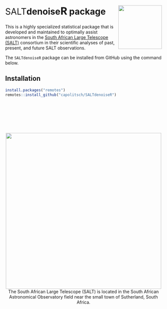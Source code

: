 # <span style="font-weight:400">SALT</span>denoise<span style="font-family:Courier; font-size:1.3em;">R</span> package <a href="https://www.salt.ac.za/"><img src="reference/figures/logo-2.png" align="right" width="140px"/></a>

This is a highly specialized statistical package that is developed and 
maintained to optimally assist astronomers in the 
[South African Large Telescope (SALT)](https://www.salt.ac.za/) consortium in 
their scientific analyses of past, present, and future SALT observations.

The `SALTdenoiseR` package can be installed from GitHub using the command
below.

## Installation
``` r
install.packages("remotes")
remotes::install_github("capolitsch/SALTdenoiseR")
```

<style>
.div-wrapper {
    position: relative;
    height: 600px;
    width: 500px;
}

.div-wrapper img {
    position: absolute;
    left: 0;
    bottom: 0;
}
</style>

<center>
  <div class="div-wrapper">
  <a href="https://www.salt.ac.za/"><img src="salt.jpg" width="500px"></a>
  </div>
  <div style='width: 500px;'>
  The South African Large Telescope (SALT) is located in the South African 
  Astronomical Observatory field near the small town of Sutherland, South
  Africa. 
  </div>
</center>
